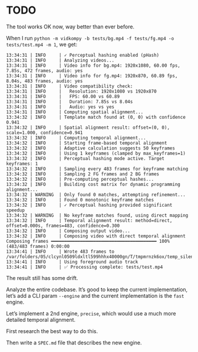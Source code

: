 # TODO

The tool works OK now, way better than ever before. 

When I run `python -m vidkompy -b tests/bg.mp4 -f tests/fg.mp4 -o tests/test.mp4 -m 1`, we get: 

```
13:34:31 | INFO     | ✓ Perceptual hashing enabled (pHash)
13:34:31 | INFO     | Analyzing videos...
13:34:31 | INFO     | Video info for bg.mp4: 1920x1080, 60.00 fps, 7.85s, 472 frames, audio: yes
13:34:31 | INFO     | Video info for fg.mp4: 1920x870, 60.89 fps, 8.04s, 483 frames, audio: yes
13:34:31 | INFO     | Video compatibility check:
13:34:31 | INFO     |   Resolution: 1920x1080 vs 1920x870
13:34:31 | INFO     |   FPS: 60.00 vs 60.89
13:34:31 | INFO     |   Duration: 7.85s vs 8.04s
13:34:31 | INFO     |   Audio: yes vs yes
13:34:31 | INFO     | Computing spatial alignment...
13:34:32 | INFO     | Template match found at (0, 0) with confidence 0.941
13:34:32 | INFO     | Spatial alignment result: offset=(0, 0), scale=1.000, confidence=0.941
13:34:32 | INFO     | Computing temporal alignment...
13:34:32 | INFO     | Starting frame-based temporal alignment
13:34:32 | INFO     | Adaptive calculation suggests 50 keyframes
13:34:32 | INFO     | Using 1 keyframes (clamped by max_keyframes=1)
13:34:32 | INFO     | Perceptual hashing mode active. Target keyframes: 1
13:34:32 | INFO     | Sampling every 483 frames for keyframe matching
13:34:32 | INFO     | Sampling 2 FG frames and 2 BG frames
13:34:32 | INFO     | Pre-computing perceptual hashes...
13:34:32 | INFO     | Building cost matrix for dynamic programming alignment...
13:34:32 | WARNING  | Only found 0 matches, attempting refinement...
13:34:32 | INFO     | Found 0 monotonic keyframe matches
13:34:32 | INFO     | ✓ Perceptual hashing provided significant speedup
13:34:32 | WARNING  | No keyframe matches found, using direct mapping
13:34:32 | INFO     | Temporal alignment result: method=direct, offset=0.000s, frames=483, confidence=0.300
13:34:32 | INFO     | Composing output video...
13:34:32 | INFO     | Composing video with direct temporal alignment
Composing frames ━━━━━━━━━━━━━━━━━━━━━━━━━━━━━━━━━━━━━━━━ 100% (483/483 frames) 0:00:00
13:34:41 | INFO     | Wrote 483 frames to /var/folders/05/clcynl0509ldxltl599hhhx40000gn/T/tmpmrnzk6ox/temp_silent.mp4
13:34:41 | INFO     | Using foreground audio track
13:34:41 | INFO     | ✅ Processing complete: tests/test.mp4
```

The result still has some drift. 

Analyze the entire codebase. It’s good to keep the current implementation, let’s add a CLI param `--engine` and the current implementation is the `fast` engine. 

Let’s implement a 2nd engine, `precise`, which would use a much more detailed temporal alignment. 

First research the best way to do this. 

Then write a `SPEC.md` file that describes the new engine. 